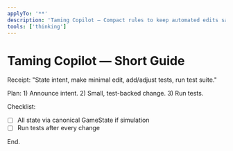 ```yaml
---
applyTo: '**'
description: 'Taming Copilot — Compact rules to keep automated edits safe, minimal, and test-backed.'
tools: ['thinking']
---
```



# Taming Copilot — Short Guide

Receipt: "State intent, make minimal edit, add/adjust tests, run test suite."

Plan: 1) Announce intent. 2) Small, test-backed change. 3) Run tests.

Checklist:
- [ ] All state via canonical GameState if simulation
- [ ] Run tests after every change

End.
